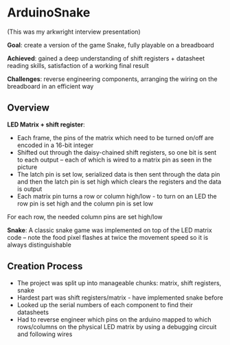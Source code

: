 # ArduinoSnake

(This was my arkwright interview presentation)

**Goal**: create a version of the game Snake, fully playable on a breadboard

**Achieved**: gained a deep understanding of shift registers + datasheet reading skills, satisfaction of a working final result

**Challenges**: reverse engineering components, arranging the wiring on the breadboard in an efficient way

## Overview

**LED Matrix + shift register**:
- Each frame, the pins of the matrix which need to be turned on/off are encoded in a 16-bit integer​
- Shifted out through the daisy-chained shift registers, so one bit is sent to each output – each of which is wired to a matrix pin as seen in the picture​
- The latch pin is set low, serialized data is then sent through the data pin and then the latch pin is set high which clears the registers and the data is output​
- Each matrix pin turns a row or column high/low - to turn on an LED the row pin is set high and the column pin is set low​

For each row, the needed column pins are set high/low​

**Snake**: A classic snake game was implemented on top of the LED matrix code – note the food pixel flashes at twice the movement speed so it is always distinguishable

## Creation Process
- The project was split up into manageable chunks: matrix, shift registers, snake​
- Hardest part was shift registers/matrix - have implemented snake before​
- Looked up the serial numbers of each component to find their datasheets​
- Had to reverse engineer which pins on the arduino mapped to which rows/columns on the physical LED matrix by using a debugging circuit and following wires
